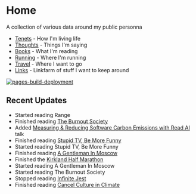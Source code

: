 # Home

A collection of various data around my public personna

* [Tenets](tenets.md) - How I'm living life
* [Thoughts](thoughts.md) - Things I'm saying
* [Books](books.md) - What I'm reading
* [Running](running.md) - Where I'm running
* [Travel](travel.md) - Where I want to go
* [Links](links.md) - Linkfarm of stuff I want to keep around


[![pages-build-deployment](https://github.com/dubrie/dubrie.github.io/actions/workflows/pages/pages-build-deployment/badge.svg?branch=gh-pages)](https://github.com/dubrie/dubrie.github.io/actions/workflows/pages/pages-build-deployment)


## Recent Updates
* Started reading Range
* Finished reading [The Burnout Society](archive/books/the-burnout-society.md)
* Added [Measuring & Reducing Software Carbon Emissions with Read AI](thoughts.md) talk
* Finished reading [Stupid TV, Be More Funny](archive/books/stupid-tv-be-more-funny.md)
* Started reading Stupid TV, Be More Funny
* Finished reading [A Gentleman In Moscow](archive/books/a-gentleman-in-moscow.md)
* Finished the [Kirkland Half Marathon](running.md)
* Started reading A Gentleman In Moscow
* Started reading The Burnout Society
* Stopped reading [Infinite Jest](archive/books/infinite-jest.md)
* Finished reading [Cancel Culture in Climate](archive/books/cancel-culture-in-climate.md)

  
